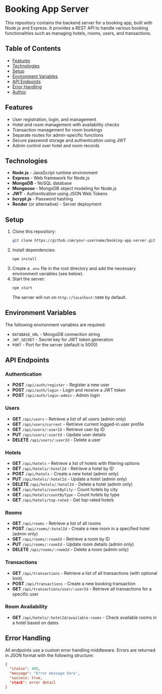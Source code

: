 # Booking App Server

This repository contains the backend server for a booking app, built with Node.js and Express. It provides a REST API to handle various booking functionalities such as managing hotels, rooms, users, and transactions.

## Table of Contents

- [Features](#features)
- [Technologies](#technologies)
- [Setup](#setup)
- [Environment Variables](#environment-variables)
- [API Endpoints](#api-endpoints)
- [Error Handling](#error-handling)
- [Author](#author)

## Features

- User registration, login, and management
- Hotel and room management with availability checks
- Transaction management for room bookings
- Separate routes for admin-specific functions
- Secure password storage and authentication using JWT
- Admin control over hotel and room records

## Technologies

- **Node.js** - JavaScript runtime environment
- **Express** - Web framework for Node.js
- **MongoDB** - NoSQL database
- **Mongoose** - MongoDB object modeling for Node.js
- **JWT** - Authentication using JSON Web Tokens
- **bcrypt.js** - Password hashing
- **Render** (or alternative) - Server deployment

## Setup

1. Clone this repository:
    ```bash
    git clone https://github.com/your-username/booking-app-server.git
    ```
2. Install dependencies:
    ```bash
    npm install
    ```
3. Create a `.env` file in the root directory and add the necessary environment variables (see below).
4. Start the server:
    ```bash
    npm start
    ```
   The server will run on `http://localhost:5000` by default.

## Environment Variables

The following environment variables are required:

- `DATABASE_URL` - MongoDB connection string
- `JWT_SECRET` - Secret key for JWT token generation
- `PORT` - Port for the server (default is 5000)

## API Endpoints

### Authentication

- **POST** `/api/auth/register` - Register a new user
- **POST** `/api/auth/login` - Login and receive a JWT token
- **POST** `/api/auth/login-admin` - Admin login

### Users

- **GET** `/api/users` - Retrieve a list of all users (admin only)
- **GET** `/api/users/current` - Retrieve current logged-in user profile
- **GET** `/api/users/:userId` - Retrieve user by ID
- **PUT** `/api/users/:userId` - Update user details
- **DELETE** `/api/users/:userId` - Delete a user

### Hotels

- **GET** `/api/hotels` - Retrieve a list of hotels with filtering options
- **GET** `/api/hotels/:hotelId` - Retrieve a hotel by ID
- **POST** `/api/hotels` - Create a new hotel (admin only)
- **PUT** `/api/hotels/:hotelId` - Update a hotel (admin only)
- **DELETE** `/api/hotels/:hotelId` - Delete a hotel (admin only)
- **GET** `/api/hotels/countByCity` - Count hotels by city
- **GET** `/api/hotels/countByType` - Count hotels by type
- **GET** `/api/hotels/top-rated` - Get top-rated hotels

### Rooms

- **GET** `/api/rooms` - Retrieve a list of all rooms
- **POST** `/api/rooms/:hotelId` - Create a new room in a specified hotel (admin only)
- **GET** `/api/rooms/:roomId` - Retrieve a room by ID
- **PUT** `/api/rooms/:roomId` - Update room details (admin only)
- **DELETE** `/api/rooms/:roomId` - Delete a room (admin only)

### Transactions

- **GET** `/api/transactions` - Retrieve a list of all transactions (with optional limit)
- **POST** `/api/transactions` - Create a new booking transaction
- **GET** `/api/transactions/user/:userId` - Retrieve all transactions for a specific user

### Room Availability

- **GET** `/api/hotels/:hotelId/available-rooms` - Check available rooms in a hotel based on dates

## Error Handling

All endpoints use a custom error handling middleware. Errors are returned in JSON format with the following structure:
```json
{
  "status": 400,
  "message": "Error message here",
  "success: true,
  "stack": error detail
}
